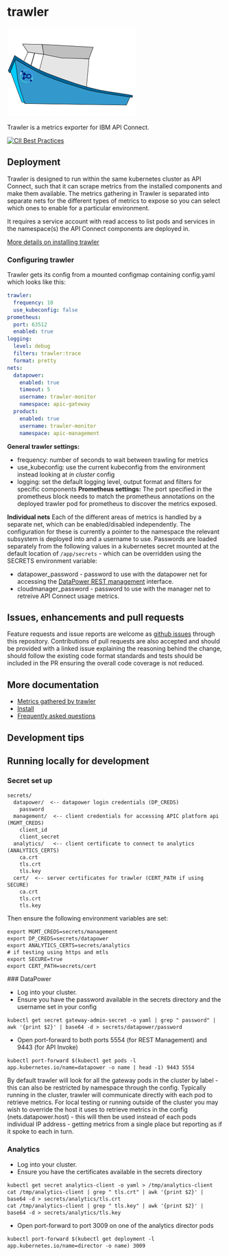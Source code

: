 # trawler

![Trawler Logo ](docs/trawler.png)


Trawler is a metrics exporter for IBM API Connect.

 [![CII Best Practices](https://bestpractices.coreinfrastructure.org/projects/5829/badge)](https://bestpractices.coreinfrastructure.org/projects/5829)

## Deployment

Trawler is designed to run within the same kubernetes cluster as API Connect, such that it can scrape metrics from the installed components and make them available. The metrics gathering in Trawler is separated into separate nets for the different types of metrics to expose so you can select which ones to enable for a particular environment.

It requires a service account with read access to list pods and services in the namespace(s) the API Connect components are deployed in.

[More details on installing trawler](docs/install.md)

### Configuring trawler

Trawler gets its config from a mounted configmap containing config.yaml which looks like this:

```yaml
trawler:
  frequency: 10
  use_kubeconfig: false
prometheus:
  port: 63512 
  enabled: true
logging: 
  level: debug
  filters: trawler:trace
  format: pretty
nets:
  datapower:
    enabled: true
    timeout: 5 
    username: trawler-monitor
    namespace: apic-gateway
  product:
    enabled: true
    username: trawler-monitor
    namespace: apic-management
```
**General trawler settings:**
 - frequency: number of seconds to wait between trawling for metrics
 - use_kubeconfig: use the current kubeconfig from the environment instead looking at _in cluster_ config
 - logging: set the default logging level, output format and filters for specific components 
**Prometheus settings:**
The port specified in the prometheus block needs to match the prometheus annotations on the deployed trawler pod for prometheus to discover the metrics exposed.  

**Individual nets**
Each of the different areas of metrics is handled by a separate net, which can be enabled/disabled independently.  The configuration for these is currently a pointer to the namespace the relevant subsystem is deployed into and a username to use.  Passwords are loaded separately from the following values in a kubernetes secret mounted at the default location of `/app/secrets` - which can be overridden using the SECRETS environment variable:

 - datapower_password - password to use with the datapower net for accessing the [DataPower REST management](https://www.ibm.com/support/knowledgecenter/SS9H2Y_7.7.0/com.ibm.dp.doc/restmgtinterface.html) interface. 
 - cloudmanager_password - password to use with the manager net to retreive API Connect usage metrics.

## Issues, enhancements and pull requests

Feature requests and issue reports are welcome as [github issues](https://github.com/IBM/apiconnect-trawler/issues) through this repository.  Contributions of pull requests are also accepted and should be provided with a linked issue explaining the reasoning behind the change, should follow the existing code format standards and tests should be included in the PR ensuring the overall code coverage is not reduced. 

## More documentation

 - [Metrics gathered by trawler](docs/metrics.md)
 - [Install](docs/install.md)
 - [Frequently asked questions](docs/faq.md)


## Development tips

## Running locally for development 

### Secret set up

    secrets/
      datapower/  <-- datapower login credentials (DP_CREDS)
        password
      management/  <-- client credentials for accessing APIC platform api (MGMT_CREDS)
        client_id
        client_secret
      analytics/   <-- client certificate to connect to analytics (ANALYTICS_CERTS)
        ca.crt
        tls.crt
        tls.key
      cert/  <-- server certificates for trawler (CERT_PATH if using SECURE)
        ca.crt
        tls.crt
        tls.key

Then ensure the following environment variables are set:

```
export MGMT_CREDS=secrets/management
export DP_CREDS=secrets/datapower
export ANALYTICS_CERTS=secrets/analytics
# if testing using https and mtls
export SECURE=true
export CERT_PATH=secrets/cert
```


### DataPower

 - Log into your cluster. 
 - Ensure you have the password available in the secrets directory and the username set in your config

```
kubectl get secret gateway-admin-secret -o yaml | grep " password" | awk '{print $2}' | base64 -d > secrets/datapower/password
```

 - Open port-forward to both ports 5554 (for REST Management) and 9443 (for API Invoke)
  
```
kubectl port-forward $(kubectl get pods -l app.kubernetes.io/name=datapower -o name | head -1) 9443 5554
```

By default trawler will look for all the gateway pods in the cluster by label - this can also be restricted by namespace through the config.  Typically running in the cluster, trawler will communicate directly with each pod to retrieve metrics.  For local testing or running outside of the cluster you may wish to override the host it uses to retrieve metrics in the config (nets.datapower.host) - this will then be used instead of each pods individual IP address - getting metrics from a single place but reporting as if it spoke to each in turn.







### Analytics

 - Log into your cluster. 
 - Ensure you have the certificates available in the secrets directory

```
kubectl get secret analytics-client -o yaml > /tmp/analytics-client
cat /tmp/analytics-client | grep " tls.crt" | awk '{print $2}' | base64 -d > secrets/analytics/tls.crt
cat /tmp/analytics-client | grep " tls.key" | awk '{print $2}' | base64 -d > secrets/analytics/tls.key
```

 - Open port-forward to port 3009 on one of the analytics director pods

```
kubectl port-forward $(kubectl get deployment -l app.kubernetes.io/name=director -o name) 3009
```


